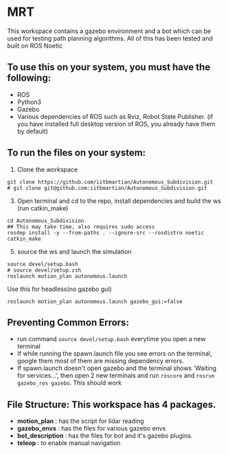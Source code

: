 # MRT

This workspace contains a gazebo environment and a bot which can be used for testing path planning algorithms. All of this has been tested and built on ROS Noetic

## To use this on your system, you must have the following:
- ROS
- Python3
- Gazebo
- Various dependencies of ROS such as Rviz, Robot State Publisher. (if you have installed full desktop version of ROS, you already have them by default)

## To run the files on your system:
1. Clone the workspace 
```
git clone https://github.com/iitbmartian/Autonomous_Subdivision.git
# git clone git@github.com:iitbmartian/Autonomous_Subdivision.git
```
3. Open terminal and cd to the repo, install dependencies and build the ws (run catkin_make)
```
cd Autonomous_Subdivision
## This may take time, also requires sudo access
rosdep install -y --from-paths . --ignore-src --rosdistro noetic
catkin_make
```
5. source the ws and launch the simulation
```
source devel/setup.bash
# source devel/setup.zsh
roslaunch motion_plan autonomous.launch
```
Use this for headless(no gazebo gui)
```
roslaunch motion_plan autonomous.launch gazebo_gui:=false
```


## Preventing Common Errors:
- run command `source devel/setup.bash` everytime you open a new terminal
- If while running the spawn.launch file you see errors on the terminal, google them most of them are missing dependency errors.
- If spawn.launch doesn't open gazebo and the terminal shows 'Waiting for services...', then open 2 new terminals and run `roscore` and `rosrun gazebo_ros gazebo`. This should work

## File Structure: This workspace has 4 packages.
- **motion_plan** : has the script for lidar reading
- **gazebo_envs** : has the files for various gazebo envs
- **bot_description** : has the files for bot and it's gazebo plugins.
- **teleop** : to enable manual navigation
